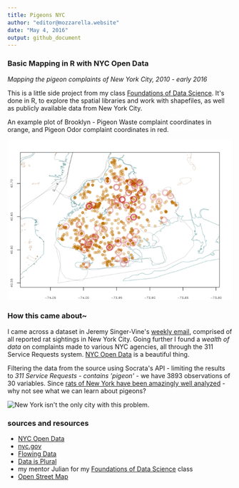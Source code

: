 ```yaml
---
title: Pigeons NYC
author: "editor@mozzarella.website" 
date: "May 4, 2016"
output: github_document
---
```


### Basic Mapping in R with NYC Open Data

_Mapping the pigeon complaints of New York City, 2010 - early 2016_

This is a little side project from my class 
[Foundations of Data Science](https://www.springboard.com/workshops/data-science). It's done in R, to explore the spatial libraries and work with shapefiles, as well as publicly available data from New York City. 

An example plot of Brooklyn - Pigeon Waste complaint coordinates in orange, and Pigeon Odor complaint coordinates in red. 

![Brooklyn Pigeon Complain Coordinates](nyc311-Pigeons_files/figure-markdown_github/BK-1.png)

### How this came about~

I came across a dataset in Jeremy Singer-Vine's [weekly email](https://tinyletter.com/data-is-plural), comprised of all reported rat sightings in New York City. Going further I found a _wealth of data_ on complaints made to various NYC agencies, all through the 311 Service Requests system. [NYC Open Data](https://nycopendata.socrata.com/data) is a beautiful thing.

Filtering the data from the source using Socrata's API - limiting the results to _311 Service Requests - contains 'pigeon'_ - we have 3893 observations of 30 variables. Since [rats of New York have been amazingly well analyzed](http://www.ncbi.nlm.nih.gov/pmc/articles/PMC4157232/) - why not see what we can learn about pigeons?

![New York isn't the only city with this problem.](http://pi.mozzarella.website/pigeon-rat.jpg) 

### sources and resources

- [NYC Open Data](https://nycopendata.socrata.com/)
- [nyc.gov](http://www1.nyc.gov/site/planning/data-maps/open-data/districts-download-metadata.page)
- [Flowing Data](http://flowingdata.com)
- [Data is Plural](https://tinyletter.com/data-is-plural)
- my mentor Julian for my [Foundations of Data Science](https://www.springboard.com/workshops/data-science) class
- [Open Street Map](http://openstreetmapdata.com/)
